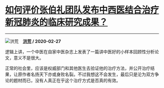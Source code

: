 # [如何评价张伯礼团队发布中西医结合治疗新冠肺炎的临床研究成果？](https://www.zhihu.com/answer/1040761017)

-----------------------------------------------------------------------------

![洪荒](https://pic2.zhimg.com/cb3d7dbdba708a711f97d24520d0913b.jpg?source=1940ef5c "洪荒")&emsp;**[洪荒](https://www.zhihu.com/people/honghuang2017) / 2020-02-27**

逻辑上讲，一个中医在自家中医杂志上发表了一篇讲中医好的小样本回顾性分析论文，意义不是很大。

正常的社会里，应该是权威部门和其他医生去验证他的治疗方法，并公开治疗结果，让原作者名扬天下亦或身败名裂。不过我想这不会发生，最后只是沦为双方争论的题材而已，没有人真正在乎这个治疗方式是否真的有效。

